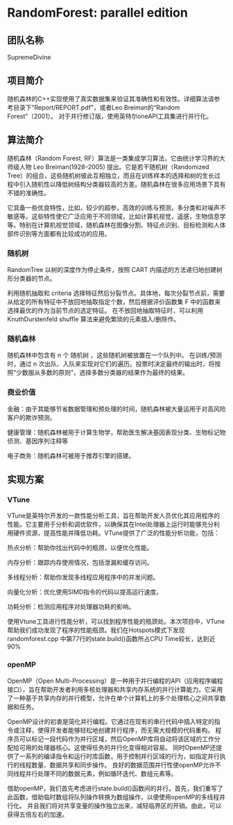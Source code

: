 # RandomForest: parallel edition
## 团队名称
SupremeDivine
## 项目简介
随机森林的C++实现使用了真实数据集来验证其准确性和有效性。详细算法请参考目录下"Report/REPORT.pdf"，或者Leo Breiman的“Random Forest”（2001）。
对于并行修订版，使用英特尔oneAPI工具集进行并行化。
## 算法简介
随机森林（Random Forest, RF）算法是一类集成学习算法，它由统计学习界的大师级人物 Leo Breiman(1928–2005) 提出。它是若干随机树（Randomized Tree）的组合，这些随机树彼此互相独立，而且在训练样本的选择和树的生长过程中引入随机性以降低树结构分类器较高的方差。随机森林在很多应用场景下具有不错的准确性。


它具备一些优良特性，比如，较少的超参，高效的训练与预测，多分类和对噪声不敏感等。这些特性使它广泛应用于不同领域，比如计算机视觉，遥感，生物信息学等。特别在计算机视觉领域，随机森林在图像分割、特征点识别、目标检测和人体部件识别等方面都有比较成功的应用。
### 随机树
RandomTree 以树的深度作为停止条件，按照 CART 内描述的方法递归地创建树形分类器的节点。


利用随机抽取和 criteria 选择特征然后分裂节点。具体地，每次分裂节点前，需要从给定的所有特征中不放回地抽取指定个数，然后根据评价函数集 F 中的函数来选择最优的作为当前节点的选定特征。
在不放回地抽取特征时，可以利用 KnuthDurstenfeld shuffle 算法来避免繁琐的元素插入/删除作。
### 随机森林
随机森林中包含有 n 个 随机树 ，这些随机树被放置在一个队列中。
在训练/预测时，通过 n 次出队、入队来实现对它们的遍历。投票时决定最终的输出时，将按照“少数服从多数的原则”，选择多数分类器的结果作为最终的结果。
### 商业价值
金融：由于其能够节省数据管理和预处理的时间，随机森林被大量运用于对高风险客户的欺诈预测。

健康管理：随机森林被用于计算生物学，帮助医生解决基因表现分类、生物标记物侦测、基因序列注释等

电子商务：随机森林可被用于推荐引擎的搭建。
## 实现方案
### VTune
VTune是英特尔开发的一款性能分析工具，旨在帮助开发人员优化其应用程序的性能。它主要用于分析和调优软件，以确保其在Intel处理器上运行时能够充分利用硬件资源，提高性能并降低功耗。VTune提供了广泛的性能分析功能，包括：


热点分析：帮助你找出代码中的瓶颈，以便优化性能。


内存分析：跟踪内存使用情况，包括泄漏和缓存访问。


多线程分析：帮助你发现多线程应用程序中的并发问题。


向量化分析：优化使用SIMD指令的代码以提高运行速度。


功耗分析：检测应用程序对处理器功耗的影响。


使用Vtune工具进行性能分析，可以找到程序性能的瓶颈处。本次项目中，VTune帮助我们成功发现了程序的性能瓶颈。我们在Hotspots模式下发现randomforest.cpp
中第77行的state.build()函数所占CPU Time较长，达到近90%
### openMP
OpenMP（Open Multi-Processing）是一种用于并行编程的API（应用程序编程接口），旨在帮助开发者利用多核处理器和共享内存系统的并行计算能力。它采用了一种基于共享内存的并行模型，允许在单个计算机上的多个处理核心之间共享数据和任务。


OpenMP设计的初衷是简化并行编程。它通过在现有的串行代码中插入特定的指令或注释，使得开发者能够轻松地创建并行程序，而无需大规模的代码重构。
程序员可以标记一段代码作为并行区域，然后OpenMP库将自动将该区域的工作分配给可用的处理器核心。这使得任务的并行化变得相对容易。
同时OpenMP还提供了一系列的编译指令和运行时库函数，用于控制并行区域的行为，如指定并行执行的线程数量、数据共享和同步操作。
良好的数据范围并行性使openMP允许不同线程并行处理不同的数据元素，例如循环迭代、数组元素等。


借助openMP，我们首先考虑进行state.build()函数间的并行。首先，我们重写了此函数，借助临时数组将队列操作转换为数组操作，以便使用openMP的多线程并行化。
并且我们将对共享变量的操作独立出来，减轻临界区的开销。由此，可以获得五倍左右的加速。



